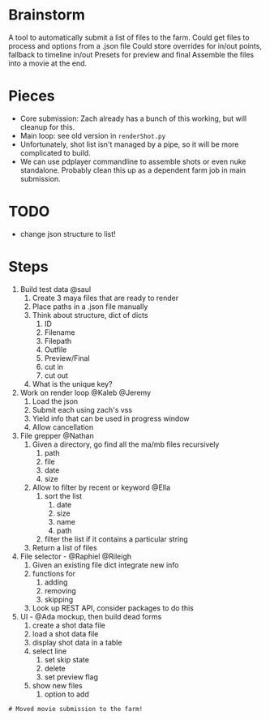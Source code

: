 # Brainstorm

A tool to automatically submit a list of files to the farm.
Could get files to process and options from a .json file
Could store overrides for in/out points, fallback to timeline in/out
Presets for preview and final
Assemble the files into a movie at the end.

# Pieces

- Core submission: Zach already has a bunch of this working, but will cleanup for this.
- Main loop: see old version in `renderShot.py`
- Unfortunately, shot list isn't managed by a pipe, so it will be more complicated to build.
- We can use pdplayer commandline to assemble shots or even nuke standalone. Probably clean this up as a dependent farm job in main submission.

# TODO
- change json structure to list! 

# Steps
1. Build test data @saul
   1. Create 3 maya files that are ready to render
   2. Place paths in a .json file manually
   3. Think about structure, dict of dicts
      1. ID
      2. Filename
      3. Filepath
      4. Outfile
      5. Preview/Final
      6. cut in
      7. cut out
   4. What is the unique key?
2. Work on render loop @Kaleb @Jeremy
   1. Load the json
   2. Submit each using zach's vss
   3. Yield info that can be used in progress window
   4. Allow cancellation
3. File grepper @Nathan
   1. Given a directory, go find all the ma/mb files recursively
      1. path
      2. file
      3. date
      4. size
   2. Allow to filter by recent or keyword @Ella
      1. sort the list
         1. date
         2. size
         3. name
         4. path
      2. filter the list if it contains a particular string
   3. Return a list of files
1. File selector - @Raphiel @Rileigh
   1. Given an existing file dict integrate new info
   2. functions for
      1. adding
      2. removing
      3. skipping
   3. Look up REST API, consider packages to do this
2. UI - @Ada mockup, then build dead forms
   1. create a shot data file
   2. load a shot data file
   3. display shot data in a table
   4. select line
      1. set skip state
      2. delete
      3. set preview flag
   5. show new files
      1. option to add




```
# Moved movie submission to the farm!

```




